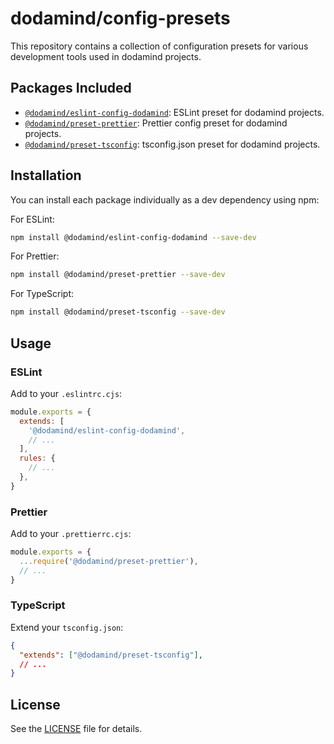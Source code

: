 # dodamind/config-presets

This repository contains a collection of configuration presets for various development tools used in dodamind projects. 

## Packages Included

- [`@dodamind/eslint-config-dodamind`](./packages/eslint-config-dodamind/README.md): ESLint preset for dodamind projects.
- [`@dodamind/preset-prettier`](./packages/preset-prettier/README.md): Prettier config preset for dodamind projects.
- [`@dodamind/preset-tsconfig`](./packages/preset-tsconfig/README.md): tsconfig.json preset for dodamind projects.


## Installation

You can install each package individually as a dev dependency using npm:

For ESLint:

```sh
npm install @dodamind/eslint-config-dodamind --save-dev
```

For Prettier:

```sh
npm install @dodamind/preset-prettier --save-dev
```

For TypeScript:

```sh
npm install @dodamind/preset-tsconfig --save-dev
```

## Usage

### ESLint

Add to your `.eslintrc.cjs`:

```js
module.exports = {
  extends: [ 
    '@dodamind/eslint-config-dodamind',
    // ...
  ],
  rules: {
    // ...
  },
}
```

### Prettier

Add to your `.prettierrc.cjs`:

```js
module.exports = {
  ...require('@dodamind/preset-prettier'),
  // ...
}
```

### TypeScript

Extend your `tsconfig.json`:

```json
{
  "extends": ["@dodamind/preset-tsconfig"],
  // ...
}
```

## License

See the [LICENSE](./LICENSE) file for details.

